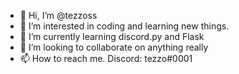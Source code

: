 - 👋 Hi, I’m @tezzoss
- 👀 I’m interested in coding and learning new things.
- 🌱 I’m currently learning discord.py and Flask
- 💞️ I’m looking to collaborate on anything really
- 📫 How to reach me. Discord: tezzo#0001
